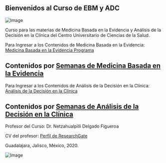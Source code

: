 ## Bienvenidos al Curso de EBM y ADC
![Image](https://i.ibb.co/G7Qwxmw/ebdmlogo.png)

Curso para las materias de Medicina Basada en la Evidencia y Análisis de la Decisión en la Clínica del Centro Universitario de Ciencias de la Salud.

Para Ingresar a los Contenidos de Medicina Basada en la Evidencia: [Medicina Basada en la Evidencia Programa](https://drive.google.com/open?id=1FmqEKS2y4vL6bsH0AQ0dRmZ7TNXb6YeA)

## Contenidos por [Semanas de Medicina Basada en la Evidencia](https://ebdm.github.io/mbe)

Para Ingresar a los Contenidos de Análisis de la Decisión en la Clínica: [Análisis de la Decisión en la Clínica](https://drive.google.com/open?id=14t0LiL0b4n_WP1GXEn--a_knc0-rY5d7)

## Contenidos por [Semanas de Análisis de la Decisión en la Clínica](https://ebdm.github.io/adc)

Profesor del Curso: Dr. Netzahualpilli Delgado Figueroa

CV del profesor: [Perfil de ResearchGate](https://www.researchgate.net/profile/Netzahualpilli_Delgado-Figueroa)

Guadalajara, Jalisco, México, 2020.

![Image](https://i.creativecommons.org/l/by-nc-sa/3.0/88x31.png)
